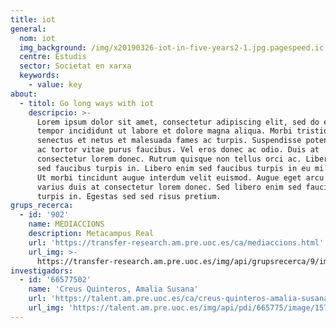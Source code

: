 ```yaml
---
title: iot
general:
  nom: iot
  img_background: /img/x20190326-iot-in-five-years2-1.jpg.pagespeed.ic.jkhmNWwrQd.jpg
  centre: Estudis
  sector: Societat en xarxa
  keywords:
    - value: key
about:
  - titol: Go long ways with iot
    descripcio: >-
      Lorem ipsum dolor sit amet, consectetur adipiscing elit, sed do eiusmod
      tempor incididunt ut labore et dolore magna aliqua. Morbi tristique
      senectus et netus et malesuada fames ac turpis. Suspendisse potenti nullam
      ac tortor vitae purus faucibus. Vel eros donec ac odio. Duis at
      consectetur lorem donec. Rutrum quisque non tellus orci ac. Libero enim
      sed faucibus turpis in. Libero enim sed faucibus turpis in eu mi bibendum.
      Ut morbi tincidunt augue interdum velit euismod. Augue eget arcu dictum
      varius duis at consectetur lorem donec. Sed libero enim sed faucibus
      turpis in. Egestas sed sed risus pretium.
grups_recerca:
  - id: '902'
    name: MEDIACCIONS
    description: Metacampus Real
    url: 'https://transfer-research.am.pre.uoc.es/ca/mediaccions.html'
    url_img: >-
      https://transfer-research.am.pre.uoc.es/img/api/grupsrecerca/9/image/1573919706793
investigadors:
  - id: '66577502'
    name: 'Creus Quinteros, Amalia Susana'
    url: 'https://talent.am.pre.uoc.es/ca/creus-quinteros-amalia-susana.html'
    url_img: 'https://talent.am.pre.uoc.es/img/api/pdi/665775/image/1573925440895'
---
```


